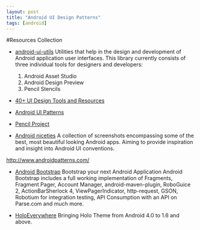 ```yaml
---
layout: post
title: "Android UI Design Patterns"
tags: [android]
---
```


#Resources Collection

* [android-ui-utils](http://code.google.com/p/android-ui-utils/)
Utilities that help in the design and development of Android application user interfaces. This library currently consists of three individual tools for designers and developers:
    1. Android Asset Studio
    2. Android Design Preview
    3. Pencil Stencils

* [40+ UI Design Tools and Resources](http://www.noupe.com/design/40-ui-design-tools-and-resources.html)
* [Android UI Patterns](https://play.google.com/store/apps/details?id=com.groidify.uipatterns&hl=en)
* [Pencil Project](http://pencil.evolus.vn/en-US/Downloads/Stencils.aspx)
* [Android niceties](http://androidniceties.tumblr.com/)
A collection of screenshots encompassing some of the best, most beautiful looking Android apps.
Aiming to provide inspiration and insight into Android UI conventions.


http://www.androidpatterns.com/


* [Android Bootstrap](http://www.androidbootstrap.com/)
Bootstrap your next Android Application
Android Bootstrap includes a full working implementation of Fragments, Fragment Pager, Account Manager, android-maven-plugin, RoboGuice 2, ActionBarSherlock 4, ViewPagerIndicator, http-request, GSON, Robotium for integration testing, API Consumption with an API on Parse.com and much more.

* [HoloEverywhere](https://github.com/ChristopheVersieux/HoloEverywhere)
Bringing Holo Theme from Android 4.0 to 1.6 and above.


